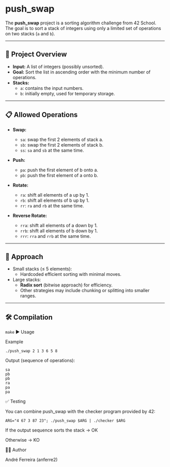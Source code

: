 # push_swap

The **push_swap** project is a sorting algorithm challenge from 42 School.  
The goal is to sort a stack of integers using only a limited set of operations on two stacks (`a` and `b`).

---

## 🚀 Project Overview

- **Input:** A list of integers (possibly unsorted).
- **Goal:** Sort the list in ascending order with the minimum number of operations.
- **Stacks:**
  - `a`: contains the input numbers.
  - `b`: initially empty, used for temporary storage.

---

## 📋 Allowed Operations

- **Swap:**
  - `sa`: swap the first 2 elements of stack a.
  - `sb`: swap the first 2 elements of stack b.
  - `ss`: `sa` and `sb` at the same time.

- **Push:**
  - `pa`: push the first element of b onto a.
  - `pb`: push the first element of a onto b.

- **Rotate:**
  - `ra`: shift all elements of a up by 1.
  - `rb`: shift all elements of b up by 1.
  - `rr`: `ra` and `rb` at the same time.

- **Reverse Rotate:**
  - `rra`: shift all elements of a down by 1.
  - `rrb`: shift all elements of b down by 1.
  - `rrr`: `rra` and `rrb` at the same time.

---

## 🧠 Approach

- Small stacks (≤ 5 elements):  
  - Hardcoded efficient sorting with minimal moves.
- Large stacks:  
  - **Radix sort** (bitwise approach) for efficiency.  
  - Other strategies may include chunking or splitting into smaller ranges.

---

## 🛠️ Compilation


`make`
▶️ Usage

Example

`./push_swap 2 1 3 6 5 8`

Output (sequence of operations):

```
sa
pb
pb
ra
pa
pa
```

✅ Testing

You can combine push_swap with the checker program provided by 42:

`ARG="4 67 3 87 23"; ./push_swap $ARG | ./checker $ARG`

If the output sequence sorts the stack → OK

Otherwise → KO

👨‍💻 Author

André Ferreira (anferre2)
